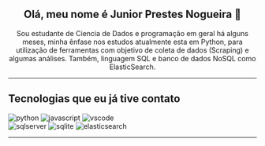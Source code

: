 <h2 p align='center'> Olá, meu nome é Junior Prestes Nogueira 👋</h2>

<p align='center' >Sou estudante de Ciencia de Dados e programação em geral há alguns meses, minha ênfase nos estudos atualmente esta em Python, para utilização de ferramentas com objetivo de coleta de dados (Scraping) e algumas análises. Também, linguagem SQL e banco de dados NoSQL como ElasticSearch.</p>

___

<h2 p align='left'> Tecnologias que eu já tive contato </h2>

<div style='display: inline block'>
   <img alt='python' title='python' src='https://img.shields.io/badge/Python-3776AB?style=for-the-badge&logo=python&logoColor=white'>
   </img><img alt='javascript' title='javascri´t' src='https://img.shields.io/badge/JavaScript-F7DF1E?style=for-the-badge&logo=javascript&logoColor=black'></img>
   <img alt='vscode' title='vscode' src='https://img.shields.io/badge/Visual_Studio_Code-0078D4?style=for-the-badge&logo=visual%20studio%20code&logoColor=white'></img>
</div>
<div style='display: inline block'>
  <img alt='sqlserver' title='sqlserver' src='https://img.shields.io/badge/Microsoft_SQL_Server-CC2927?style=for-the-badge&logo=microsoft-sql-server&logoColor=white'>     </img>
  <img alt='sqlite' title='sqlite' src='https://img.shields.io/badge/SQLite-07405E?style=for-the-badge&logo=sqlite&logoColor=white'></img>
  <img alt='elasticsearch' title='elasticsearch' src='https://img.shields.io/badge/Elastic_Search-005571?style=for-the-badge&logo=elasticsearch&logoColor=white'></img>
</div>

___
